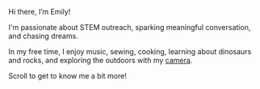 Hi there, I’m Emily! 

I'm passionate about STEM outreach, sparking meaningful conversation, and chasing dreams. 

In my free time, I enjoy music, sewing, cooking, learning about dinosaurs and rocks, and exploring the outdoors with my [camera](https://emilygzh.github.io/clickshack/). 

Scroll to get to know me a bit more! 